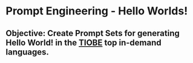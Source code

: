 # Prompt Engineering - Hello Worlds!
## Objective: Create Prompt Sets for generating Hello World! in the [TIOBE](https://www.tiobe.com/tiobe-index/) top in-demand languages.
